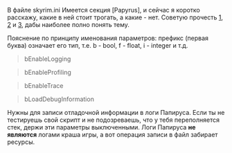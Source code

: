 В файле skyrim.ini Имеется секция [Papyrus], и сейчас я коротко расскажу, какие в ней стоит трогать, а какие - нет. Советую прочесть [1](https://www.reddit.com/r/skyrimmods/comments/2gwvwl/guide_papyrus_ini_settings_and_why_you_shouldnt/), [2](http://forums.bethsoft.com/topic/1487930-getting-a-lot-of-script-lag-going-over-10000-ms-sometimes/?p=23340131) и [3](http://wiki.step-project.com/Guide:Skyrim_INI/Papyrus), дабы наиболее полно понять тему.


Пояснение по принципу именования параметров: префикс (первая буква) означает его тип, т.е. b - bool, f - float, i - integer и т.д.

> bEnableLogging

> bEnableProfiling

> bEnableTrace

> bLoadDebugInformation

Нужны для записи отладочной информации в логи Папируса. Если ты не тестируешь свой скрипт и не подозреваешь, что у тебя переполняется стек, держи эти параметры выключенными. Логи Папируса **не являются** логами краша игры, а вот операция записи в файл забирает ресурсы.
